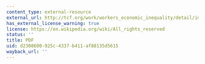 ```yaml
---
content_type: external-resource
external_url: http://tcf.org/work/workers_economic_inequality/detail/immigration-jobs-and-the-american-economy
has_external_license_warning: true
license: https://en.wikipedia.org/wiki/All_rights_reserved
status: ''
title: PDF
uid: d2308600-925c-4337-b411-af88135d5615
wayback_url: ''
---
```

